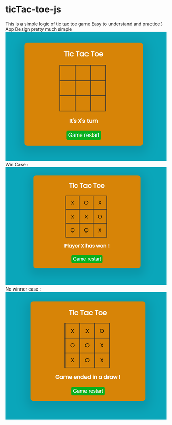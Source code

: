 # ticTac-toe-js
This is a simple logic of tic tac toe game
Easy to understand and practice )
App Design pretty much simple 
![view](./images/looksApp.png)
Win Case :
![view](./images/winCase.png)
No winner case :
![view](./images/inDrawCase.png)
